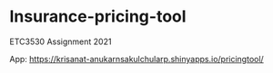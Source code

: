 # Insurance-pricing-tool
ETC3530 Assignment 2021

App: https://krisanat-anukarnsakulchularp.shinyapps.io/pricingtool/